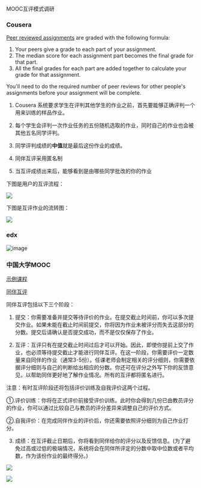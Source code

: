 MOOC互评模式调研

### Cousera


[Peer reviewed assignments](https://learner.coursera.help/hc/en-us/articles/208279946) are graded with the following formula:

1. Your peers give a grade to each part of your assignment.
2. The median score for each assignment part becomes the final grade for that part.
3. All the final grades for each part are added together to calculate your grade for that assignment.

You'll need to do the required number of peer reviews for other people's assignments before your assignment will be complete.

1. Cousera 系统要求学生在评判其他学生的作业之前，首先要能够正确评判一个用来训练的样品作业。

2. 每个学生会评判一次作业任务的五份随机选取的作业，同时自己的作业也会被其他五名同学评判。

3. 同学评判成绩的**中值**就是最后这份作业的成绩。

4. 同伴互评采用匿名制

5. 当互评成绩出来后，能够看到是由哪些同学批改的你的作业

下图是用户的互评流程：

![](https://github.com/jennyzhang8800/FlowControl/blob/master/20170613-%E4%BA%92%E8%AF%84%E8%B0%83%E7%A0%94/pictures/cousera_flow_chart.png)

下图是互评作业的流转图：

![](https://github.com/jennyzhang8800/FlowControl/blob/master/20170613-%E4%BA%92%E8%AF%84%E8%B0%83%E7%A0%94/pictures/%E4%BD%9C%E4%B8%9A%E8%AF%84%E5%88%86%E6%B5%81%E7%A8%8B.png)

### edx

![image](https://github.com/jennyzhang8800/FlowControl/blob/master/20170613-%E4%BA%92%E8%AF%84%E8%B0%83%E7%A0%94/pictures/edx-cousera.png)

### 中国大学MOOC

[示例课程](http://www.icourse163.org/learn/HUST-1001672006?tid=1002086003#/learn/testlist)

[同伴互评](http://www.icourse163.org/help/help.htm#/hf?t=3)

同伴互评包括以下三个阶段：

1. 提交：你需要准备并提交等待评价的作业。在提交截止时间前，你可以多次提交作业。如果未能在截止时间前提交，你将因为作业未被评分而失去这部分的分数。提交后请确认是否提交成功，而不是仅仅保存了作业。

2. 互评：互评只有在提交截止时间过后才可以开始。因此，即使你提前上交了作业，也必须等待提交截止才能进行同伴互评。在这一阶段，你需要评价一定数量来自同伴的作业（通常3-5份）。任课老师会制定相关的评分细则，你需要依据评分细则与自己的判断给出相应的分数。你还可在评分之外写下你的反馈意见，以帮助同伴更好地了解作业情况。所有的互评都将匿名进行。

注意：有时互评阶段还将包括评价训练及自我评价这两个过程。

①.评价训练：你将在正式评价前接受评价训练。此时你会得到几份已由教员评分的作业，你可以通过比较自己与教员的评分差异来调整自己的评价方式。

②.自我评价：在完成同伴作业的评价后，你还需要依照评分细则为自己作业打分。

3. 成绩：在互评截止日期后，你将看到同伴给你的评分以及反馈信息。(为了避免过高或过低的极端情况，系统将会在同伴所评定的分数中取中位数或者平均数，作为该份作业的最终得分。)

![](https://github.com/jennyzhang8800/FlowControl/blob/master/20170613-%E4%BA%92%E8%AF%84%E8%B0%83%E7%A0%94/pictures/peer-reviews.PNG)

![](https://github.com/jennyzhang8800/FlowControl/blob/master/20170613-%E4%BA%92%E8%AF%84%E8%B0%83%E7%A0%94/pictures/%E4%B8%AD%E5%9B%BD%E5%A4%A7%E5%AD%A6MOOC_flow_chart.png)
